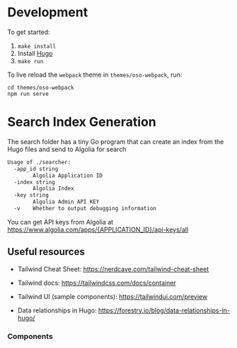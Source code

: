 # Development





To get started:

1. `make install`
2. Install [Hugo][]
3. `make run`

To live reload the `webpack` theme in `themes/oso-webpack`, run:

```
cd themes/oso-webpack
npm run serve
```

# Search Index Generation

The search folder has a tiny Go program that can create an index from the Hugo files and send to Algolia for search

```bash
Usage of ./searcher:
  -app_id string
    	Algolia Application ID
  -index string
    	Algolia Index
  -key string
    	Algolia Admin API KEY
  -v	Whether to output debugging information
```

You can get API keys from Algolia at https://www.algolia.com/apps/{APPLICATION_ID}/api-keys/all
## Useful resources

- Tailwind Cheat Sheet: https://nerdcave.com/tailwind-cheat-sheet
- Tailwind docs: https://tailwindcss.com/docs/container
- Tailwind UI (sample components): https://tailwindui.com/preview

- Data relationships in Hugo: https://forestry.io/blog/data-relationships-in-hugo/

### Components

[Hugo]: https://gohugo.io/getting-started/installing
